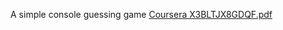 A simple console guessing game 
[Coursera X3BLTJX8GDQF.pdf](https://github.com/kerry91/csclass/files/12267452/Coursera.X3BLTJX8GDQF.pdf)

